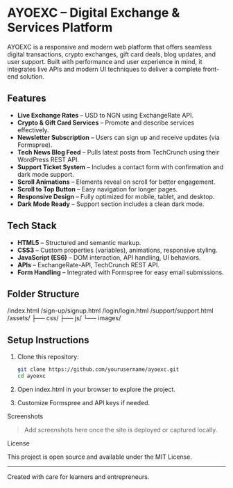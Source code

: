 # AYOEXC – Digital Exchange & Services Platform

AYOEXC is a responsive and modern web platform that offers seamless digital transactions, crypto exchanges, gift card deals, blog updates, and user support. Built with performance and user experience in mind, it integrates live APIs and modern UI techniques to deliver a complete front-end solution.

## Features

- **Live Exchange Rates** – USD to NGN using ExchangeRate API.
- **Crypto & Gift Card Services** – Promote and describe services effectively.
- **Newsletter Subscription** – Users can sign up and receive updates (via Formspree).
- **Tech News Blog Feed** – Pulls latest posts from TechCrunch using their WordPress REST API.
- **Support Ticket System** – Includes a contact form with confirmation and dark mode support.
- **Scroll Animations** – Elements reveal on scroll for better engagement.
- **Scroll to Top Button** – Easy navigation for longer pages.
- **Responsive Design** – Fully optimized for mobile, tablet, and desktop.
- **Dark Mode Ready** – Support section includes a clean dark mode.

## Tech Stack

- **HTML5** – Structured and semantic markup.
- **CSS3** – Custom properties (variables), animations, responsive styling.
- **JavaScript (ES6)** – DOM interaction, API handling, UI behaviors.
- **APIs** – ExchangeRate-API, TechCrunch REST API.
- **Form Handling** – Integrated with Formspree for easy email submissions.

## Folder Structure

/index.html /sign-up/signup.html /login/login.html /support/support.html /assets/ ├── css/ ├── js/ └── images/

## Setup Instructions

1. Clone this repository:
   ```bash
   git clone https://github.com/yourusername/ayoexc.git
   cd ayoexc

2. Open index.html in your browser to explore the project.


3. Customize Formspree and API keys if needed.



Screenshots

> Add screenshots here once the site is deployed or captured locally.



License

This project is open source and available under the MIT License.


---

Created with care for learners and entrepreneurs.
